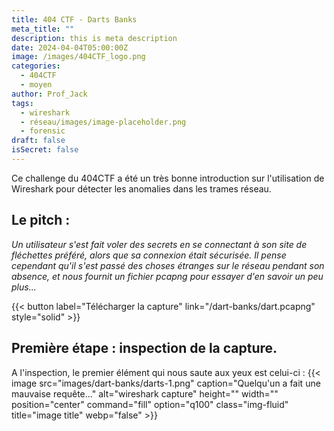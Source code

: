 ```yaml
---
title: 404 CTF - Darts Banks
meta_title: ""
description: this is meta description
date: 2024-04-04T05:00:00Z
image: /images/404CTF_logo.png
categories:
  - 404CTF
  - moyen
author: Prof_Jack
tags:
  - wireshark
  - réseau/images/image-placeholder.png
  - forensic
draft: false
isSecret: false
---
```


Ce challenge du 404CTF a été un très bonne introduction sur l'utilisation de Wireshark pour détecter les anomalies dans les trames réseau.

## Le pitch :

*Un utilisateur s'est fait voler des secrets en se connectant à son site de fléchettes préféré, alors que sa connexion était sécurisée.
Il pense cependant qu'il s'est passé des choses étranges sur le réseau pendant son absence, et nous fournit un fichier pcapng pour essayer d'en savoir un peu plus...*

{{< button label="Télécharger la capture" link="/dart-banks/dart.pcapng" style="solid" >}}

## Première étape : inspection de la capture.
A l'inspection, le premier élément qui nous saute aux yeux est celui-ci :
{{< image src="images/dart-banks/darts-1.png" caption="Quelqu'un a fait une mauvaise requête..." alt="wireshark capture" height="" width="" position="center" command="fill" option="q100" class="img-fluid" title="image title" webp="false" >}} 

